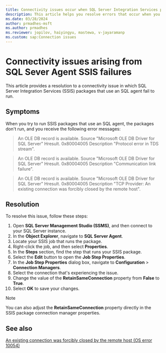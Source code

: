 ```yaml
---
title: Connectivity issues occur when SQL Server Integration Services packages fail to run
description: This article helps you resolve errors that occur when you try to run SSIS packages by using SQL Server Agent.
ms.date: 03/28/2024
author: prmadhes-msft
ms.author: prmadhes
ms.reviewer: jopilov, haiyingyu, mastewa, v-jayaramanp
ms.custom: sap:Connection issues
---
```


# Connectivity issues arising from SQL Sever Agent SSIS failures

This article provides a resolution to a connectivity issue in which SQL Server Integration Services (SSIS) packages that use an SQL agent fail to run.

## Symptoms

When you try to run SSIS packages that use an SQL agent, the packages don't run, and you receive the following error messages:

> An OLE DB record is available. Source "Microsoft OLE DB Driver for SQL Server" Hresult. 0x80004005 Description "Protocol error in TDS stream".

> An OLE DB record is available. Source "Microsoft OLE DB Driver for SQL Server" Hresult. 0x80004005 Description "Communication link failure".

> An OLE DB record is available. Source "Microsoft OLE DB Driver for SQL Server" Hresult. 0x80004005 Description "TCP Provider: An existing connection was forcibly closed by the remote host".

## Resolution

To resolve this issue, follow these steps:

1. Open **SQL Server Management Studio (SSMS)**, and then connect to your SQL Server instance.
1. In the **Object Explorer**, navigate to **SQL Server Agent**.
1. Locate your SSIS job that runs the package.
1. Right-click the job, and then select **Properties**.
1. In the **Steps** section, find the step that runs your SSIS package.
1. Select the **Edit** button to open the **Job Step Properties**.
1. In the **Job Step Properties** dialog box, navigate to **Configuration** > **Connection Managers**.
1. Select the connection that's experiencing the issue.
1. Change the value of the **RetainSameConnection** property from **False** to **True**.
1. Select **OK** to save your changes.

> [!NOTE]
> You can also adjust the **RetainSameConnection** property directly in the SSIS package connection manager properties.

## See also

[An existing connection was forcibly closed by the remote host (OS error 10054)](tls-exist-connection-closed.md)
